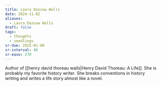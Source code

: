 ```yaml
---
title: Laura Dassow Walls
date: 2024-11-02
aliases:
  - Laura Dassow Walls
draft: false
tags:
  - thoughts
  - seedlings
sr-due: 2025-01-08
sr-interval: 46
sr-ease: 270
---
```

Author of [[henry david thoreau walls|Henry David Thoreau: A Life]]. She is probably my favorite history writer. She breaks conventions in history writing and writes a life story almost like a novel.